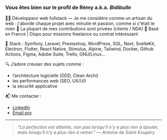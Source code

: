 ### Vous êtes bien sur le profil de **Rémy** a.k.a. *Bidibulle*

🧑‍💻 Développeur web fullstack — Je me considère comme un artisan du web : j'aborde chaque projet avec minutie et passion, comme si c'était le mien
🔐 La plupart de mes contributions sont privées (clients / NDA)
📍 Basé en France | Dispo pour missions freelance ou contrat intéressant

🚀 Stack : Symfony, Laravel, Prestashop, WordPress, SQL, Next, SvelteKit, Electron, Flutter, React Native, Stimulus, Alpine, Tailwind, Docker, Github Actions, Figma, Adobe Suite, Trello, GNU/Linux…

🔍 J’adore creuser des sujets comme :
- l’architecture logicielle (DDD, Clean Archi)
- les performances web (SEO, UX/UI)
- la sécurité applicative

📬 Me contacter :
- [LinkedIn](https://www.linkedin.com/in/remydelepaule)
- [Email pro](mailto:remy.delepaule@gmail.com)

---
> *“La perfection est atteinte, non pas lorsqu'il n'y a plus rien à ajouter, mais lorsqu'il n'y a plus rien à retirer.” — Antoine de Saint-Exupéry*
